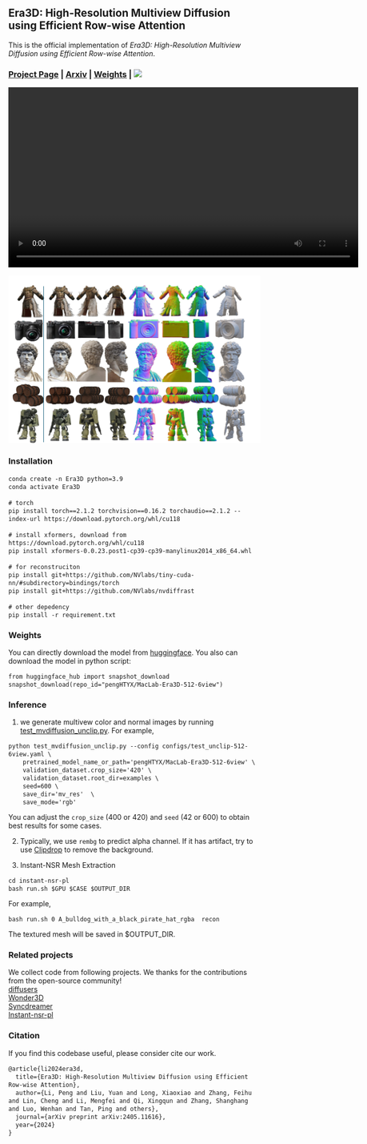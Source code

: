 ## Era3D: High-Resolution Multiview Diffusion using Efficient Row-wise Attention

This is the official implementation of *Era3D: High-Resolution Multiview Diffusion using Efficient Row-wise Attention*.

### [Project Page](https://penghtyx.github.io/Era3D_page/) | [Arxiv](https://arxiv.org/pdf/2405.11616) | [Weights](https://huggingface.co/pengHTYX/MacLab-Era3D-512-6view/tree/main) | <a href="https://huggingface.co/spaces/pengHTYX/Era3D_MV_demo"><img src="https://img.shields.io/badge/%F0%9F%A4%97%20Gradio%20Demo-Huggingface-orange"></a>
<video width="700" height="360" controls>
  <source src="assets/teaser.mp4" type="video/mp4">
  您的浏览器不支持 video 标签。
</video>

![Teaser](assets/teaser.jpg)

### Installation
```
conda create -n Era3D python=3.9
conda activate Era3D

# torch
pip install torch==2.1.2 torchvision==0.16.2 torchaudio==2.1.2 --index-url https://download.pytorch.org/whl/cu118

# install xformers, download from https://download.pytorch.org/whl/cu118
pip install xformers-0.0.23.post1-cp39-cp39-manylinux2014_x86_64.whl 

# for reconstruciton
pip install git+https://github.com/NVlabs/tiny-cuda-nn/#subdirectory=bindings/torch
pip install git+https://github.com/NVlabs/nvdiffrast

# other depedency
pip install -r requirement.txt
```

### Weights
You can directly download the model from [huggingface](https://huggingface.co/spaces/pengHTYX/Era3D_MV_demo). You also can download the model in python script:
```
from huggingface_hub import snapshot_download
snapshot_download(repo_id="pengHTYX/MacLab-Era3D-512-6view")
```

### Inference
1. we generate multivew color and normal images by running [test_mvdiffusion_unclip.py](test_mvdiffusion_unclip.py). For example,
```
python test_mvdiffusion_unclip.py --config configs/test_unclip-512-6view.yaml \
    pretrained_model_name_or_path='pengHTYX/MacLab-Era3D-512-6view' \
    validation_dataset.crop_size='420' \
    validation_dataset.root_dir=examples \
    seed=600 \
    save_dir='mv_res'  \
    save_mode='rgb'
``` 
You can adjust the ```crop_size``` (400 or 420) and ```seed``` (42 or 600) to obtain best results for some cases. 

2. Typically, we use ```rembg``` to predict alpha channel. If it has artifact, try to use [Clipdrop](https://github.com/xxlong0/Wonder3D?tab=readme-ov-file) to remove the background.

3. Instant-NSR Mesh Extraction
```
cd instant-nsr-pl
bash run.sh $GPU $CASE $OUTPUT_DIR
```
For example, 
```
bash run.sh 0 A_bulldog_with_a_black_pirate_hat_rgba  recon
```
The textured mesh will be saved in $OUTPUT_DIR.


### Related projects
We collect code from following projects. We thanks for the contributions from the open-source community!     
[diffusers](https://github.com/huggingface/diffusers)  
[Wonder3D](https://github.com/xxlong0/Wonder3D?tab=readme-ov-file)  
[Syncdreamer](https://github.com/liuyuan-pal/SyncDreamer)  
[Instant-nsr-pl](https://github.com/bennyguo/instant-nsr-pl)  


### Citation
If you find this codebase useful, please consider cite our work.
```
@article{li2024era3d,
  title={Era3D: High-Resolution Multiview Diffusion using Efficient Row-wise Attention},
  author={Li, Peng and Liu, Yuan and Long, Xiaoxiao and Zhang, Feihu and Lin, Cheng and Li, Mengfei and Qi, Xingqun and Zhang, Shanghang and Luo, Wenhan and Tan, Ping and others},
  journal={arXiv preprint arXiv:2405.11616},
  year={2024}
}
```